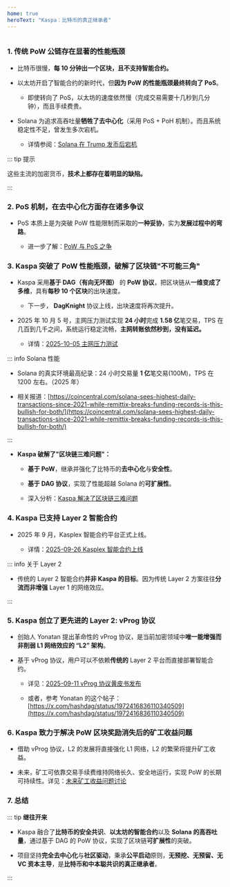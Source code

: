 ```yaml
---
home: true
heroText: "Kaspa：比特币的真正继承者"
---
```


<img :src="$withBase('/kas/kaspa-dag-image.png')" />


### **1. 传统 PoW 公链存在显著的性能瓶颈**

- 比特币很慢，​**​每 10 分钟出一个区块​​，且不支持智能合约。**

- 以太坊开启了智能合约的新时代，但**因为 PoW 的性能瓶颈最终转向了 PoS**。

  * 即使转向了 PoS，以太坊的速度依然慢（完成交易需要十几秒到几分钟），而且手续费贵。

- Solana 为追求高吞吐量**牺牲了去中心化**（采用 PoS + PoH 机制）。而且系统稳定性不足，曾发生多次宕机。

  * 详情参阅：[Solana 在 Trump 发币后宕机](/crypto/The-BlockChain-Trilemma.html#_2-solana-在日交易量几千万级时宕机)


::: tip 提示

这些主流的加密货币，**技术上都存在着明显的缺陷。**

:::


### **2. PoS 机制，在去中心化方面存在诸多争议**

- PoS 本质上是为突破 PoW 性能限制而采取的**一种妥协**，实为**发展过程中的弯路**。
  
  * 进一步了解：[PoW 与 PoS 之争](./crypto/PoW-PoS.md)


### **3. Kaspa 突破了 PoW 性能瓶颈，破解了区块链"不可能三角"**

- Kaspa 采用**基于 DAG（有向无环图）** 的 **PoW 协议**，把区块链从**一维变成了多维**，具有**每秒 10 个区块**的出块速度。

  * 下一步， **DagKnight** 协议上线，出块速度将再次提升。

- 2025 年 10 月 5 号，主网压力测试实现 **24 小时**完成 **1.58 亿**笔交易，TPS 在几百到几千之间，系统运行稳定流畅，**主网转账依然秒到，没有延迟。**

  * 详情：[2025-10-05 主网压力测试](./timeline/2025.md#_2025-10-05-主网压力测试)

::: info Solana 性能

  * Solana 的真实环境最高纪录：24 小时交易量 **1 亿**笔交易(100M)，TPS 在 1200 左右。（2025 年）

  * 相关报道：[https://coincentral.com/solana-sees-highest-daily-transactions-since-2021-while-remittix-breaks-funding-records-is-this-bullish-for-both/](https://coincentral.com/solana-sees-highest-daily-transactions-since-2021-while-remittix-breaks-funding-records-is-this-bullish-for-both/)

:::

- **Kaspa 破解了"区块链三难问题"：**

  * **基于 PoW**，继承并强化了比特币的**去中心化**与**安全性**。

  * **基于 DAG 协议**，实现了性能超越 Solana 的**可扩展性**。

  * 深入分析：[Kaspa 解决了区块链三难问题](/crypto/The-BlockChain-Trilemma.html#四、kaspa-解决了区块链三难问题)


### **4. Kaspa 已支持 Layer 2 智能合约**

- 2025 年 9 月，Kasplex 智能合约平台正式上线。

  * 详情：[2025-09-26 Kasplex 智能合约上线](/timeline/2025.html#_2025-09-26-kasplex-智能合约上线)

::: info 关于 Layer 2

- 传统的 Layer 2 智能合约**并非 Kaspa 的目标**。因为传统 Layer 2 方案往往**分流而非增强** Layer 1 的网络效应。

:::


### **5. Kaspa 创立了更先进的 Layer 2: vProg 协议**

- 创始人 Yonatan 提出革命性的 vProg 协议，是当前加密领域中**唯一能增强而非削弱 L1 网络效应的 “L2” 架构**。

- 基于 vProg 协议，用户可以不依赖**传统的** Layer 2 平台而直接部署智能合约。

  * 详见：[2025-09-11 vProg 协议黄皮书发布](/timeline/2025.html#_2025-09-11-vprog-协议黄皮书发布)

  * 或者，参考 Yonatan 的这个帖子：[https://x.com/hashdag/status/1972416836110340509](https://x.com/hashdag/status/1972416836110340509)

### **6. Kaspa 致力于解决 PoW 区块奖励消失后的矿工收益问题**

- 借助 vProg 协议，L2 的发展将直接强化 L1 网络，L2 的繁荣将提升矿工收益。

- 未来，矿工可依靠交易手续费维持网络长久、安全地运行，实现 PoW 的长期可持续性。详见：[未来矿工收益问题讨论](./qa/Fee.md)


### **7. 总结**

::: tip **继往开来**

- Kaspa 融合了**比特币的安全共识**、**以太坊的智能合约**以及 **Solana 的高吞吐量**，通过基于 DAG 的 PoW 协议，实现了区块链**可扩展性**的突破。

- 项目坚持**完全​​去中心化​**​与​**​社区驱动**​​，秉承**公平启动**原则，**无预挖、无预留、无 VC 资本主导**，是**比特币和中本聪共识的真正继承者**。

:::


<br />

<br />

<br />

<br />

